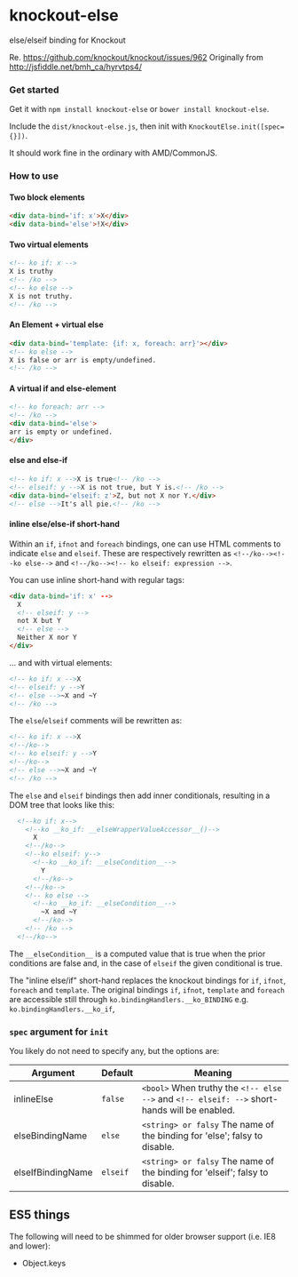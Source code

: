 knockout-else
=============

else/elseif binding for Knockout


Re. https://github.com/knockout/knockout/issues/962
Originally from http://jsfiddle.net/bmh_ca/hyrvtps4/


### Get started
Get it with `npm install knockout-else` or `bower install knockout-else`.

Include the `dist/knockout-else.js`, then init with `KnockoutElse.init([spec={}])`.

It should work fine in the ordinary with AMD/CommonJS.

### How to use

#### Two block elements

```html
<div data-bind='if: x'>X</div>
<div data-bind='else'>!X</div>
```

#### Two virtual elements
```html
<!-- ko if: x -->
X is truthy
<!-- /ko -->
<!-- ko else -->
X is not truthy.
<!-- /ko -->
```

#### An Element + virtual else
```html
<div data-bind='template: {if: x, foreach: arr}'></div>
<!-- ko else -->
X is false or arr is empty/undefined.
<!-- /ko -->
```


#### A virtual if and else-element
```html
<!-- ko foreach: arr -->
<!-- /ko -->
<div data-bind='else'>
arr is empty or undefined.
</div>
```

#### else and else-if
```html
<!-- ko if: x -->X is true<!-- /ko -->
<!-- elseif: y -->X is not true, but Y is.<!-- /ko -->
<div data-bind='elseif: z'>Z, but not X nor Y.</div>
<!-- else -->It's all pie.<!-- /ko -->
```


#### inline else/else-if short-hand

Within an `if`, `ifnot` and `foreach` bindings, one can use HTML comments to indicate `else` and `elseif`. These are respectively rewritten as `<!--/ko--><!--ko else-->` and `<!--/ko--><!-- ko elseif: expression -->`. 

You can use inline short-hand with regular tags:
```html
<div data-bind='if: x' -->
  X
  <!-- elseif: y -->
  not X but Y
  <!-- else -->
  Neither X nor Y
</div>
```

... and with virtual elements:
```html
<!-- ko if: x -->X
<!-- elseif: y -->Y
<!-- else -->~X and ~Y
<!-- /ko -->
```

The `else`/`elseif` comments will be rewritten as:

```html
<!-- ko if: x -->X
<!--/ko-->
<!-- ko elseif: y -->Y
<!--/ko-->
<!-- else -->~X and ~Y
<!-- /ko -->
```

The `else` and `elseif` bindings then add inner conditionals, resulting in a DOM tree that looks like this:

```html
  <!--ko if: x-->
    <!--ko __ko_if: __elseWrapperValueAccessor__()-->
      X
    <!--/ko-->
    <!--ko elseif: y-->
      <!--ko __ko_if: __elseCondition__-->
        Y
      <!--/ko-->
    <!--/ko-->
    <!-- ko else -->
      <!--ko __ko_if: __elseCondition__-->
        ~X and ~Y
      <!--/ko-->
    <!-- /ko -->
  <!--/ko-->
```

The `__elseCondition__` is a computed value that is true when the prior conditions are false and, in the case of `elseif` the given conditional is true.

The "inline else/if" short-hand replaces the knockout 
bindings for `if`, `ifnot`, `foreach` and `template`.
The original bindings `if`, `ifnot`, `template` and `foreach` are
accessible still through `ko.bindingHandlers.__ko_BINDING` e.g. `ko.bindingHandlers.__ko_if`,



### `spec` argument for `init`

You likely do not need to specify any, but the options are:

| Argument | Default | Meaning
|---       | ---     | ---
| inlineElse | `false`  | `<bool>` When truthy the `<!-- else -->` and `<!-- elseif: -->` short-hands will be enabled.
| elseBindingName | `else` | `<string> or falsy` The name of the binding for 'else'; falsy to disable.
| elseIfBindingName  | `elseif` | `<string> or falsy` The name of the binding for 'elseif'; falsy to disable.


ES5 things
---
The following will need to be shimmed for older browser support (i.e. IE8 and lower):

- Object.keys
